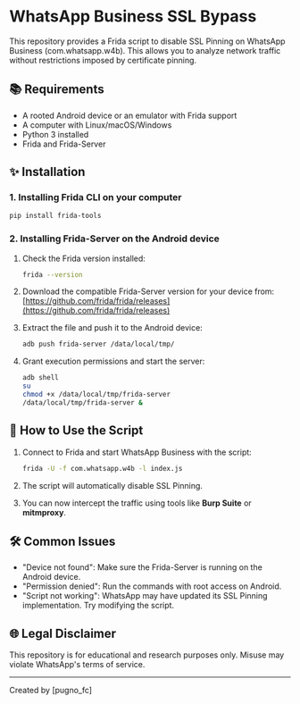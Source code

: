 # WhatsApp Business SSL Bypass

This repository provides a Frida script to disable SSL Pinning on WhatsApp Business (com.whatsapp.w4b). This allows you to analyze network traffic without restrictions imposed by certificate pinning.

## 📚 Requirements
- A rooted Android device or an emulator with Frida support
- A computer with Linux/macOS/Windows
- Python 3 installed
- Frida and Frida-Server

## ✨ Installation

### 1. Installing Frida CLI on your computer
```sh
pip install frida-tools
```

### 2. Installing Frida-Server on the Android device

1. Check the Frida version installed:
   ```sh
   frida --version
   ```

2. Download the compatible Frida-Server version for your device from: [https://github.com/frida/frida/releases](https://github.com/frida/frida/releases)

3. Extract the file and push it to the Android device:
   ```sh
   adb push frida-server /data/local/tmp/
   ```

4. Grant execution permissions and start the server:
   ```sh
   adb shell
   su
   chmod +x /data/local/tmp/frida-server
   /data/local/tmp/frida-server &
   ```

## 🚀 How to Use the Script

1. Connect to Frida and start WhatsApp Business with the script:
   ```sh
   frida -U -f com.whatsapp.w4b -l index.js
   ```

2. The script will automatically disable SSL Pinning.
3. You can now intercept the traffic using tools like **Burp Suite** or **mitmproxy**.

## 🛠️ Common Issues
- "Device not found": Make sure the Frida-Server is running on the Android device.
- "Permission denied": Run the commands with root access on Android.
- "Script not working": WhatsApp may have updated its SSL Pinning implementation. Try modifying the script.

## 🌐 Legal Disclaimer
This repository is for educational and research purposes only. Misuse may violate WhatsApp's terms of service.

---
Created by [pugno_fc]
